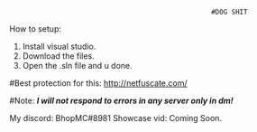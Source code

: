                                                       #DOG SHIT
                                                      
How to setup:
1. Install visual studio.
2. Download the files.
3. Open the .sln file and u done.

#Best protection for this:
http://netfuscate.com/

#Note:
_**I will not respond to errors in any server only in dm!**_

My discord: BhopMC#8981
Showcase vid: Coming Soon.
